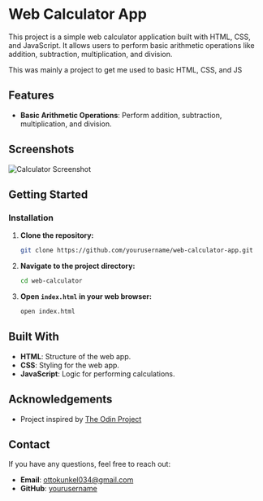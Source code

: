 # Web Calculator App

This project is a simple web calculator application built with HTML, CSS, and JavaScript. It allows users to perform basic arithmetic operations like addition, subtraction, multiplication, and division.

This was mainly a project to get me used to basic HTML, CSS, and JS

## Features

- **Basic Arithmetic Operations**: Perform addition, subtraction, multiplication, and division.

## Screenshots

![Calculator Screenshot](./screenshots/calculator.png)

## Getting Started

### Installation

1. **Clone the repository:**

    ```sh
    git clone https://github.com/yourusername/web-calculator-app.git
    ```

2. **Navigate to the project directory:**

    ```sh
    cd web-calculator
    ```

3. **Open `index.html` in your web browser:**

    ```sh
    open index.html
    ```


## Built With

- **HTML**: Structure of the web app.
- **CSS**: Styling for the web app.
- **JavaScript**: Logic for performing calculations.

## Acknowledgements

- Project inspired by [The Odin Project](https://www.theodinproject.com/)

## Contact

If you have any questions, feel free to reach out:

- **Email**: ottokunkel034@gmail.com 
- **GitHub**: [yourusername](https://github.com/ottokunkel)
